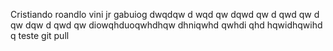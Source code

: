 Cristiando roandlo
vini jr
gabuiog
dwqdqw
d
wqd
qw
dqwd
qw
d
qwd
qw
d
qw
dqw
d
qwd
qw
diowqhduoqwhdhqw
dhniqwhd
qwhdi
qhd
hqwidhqwihd
q
teste
git
pull
